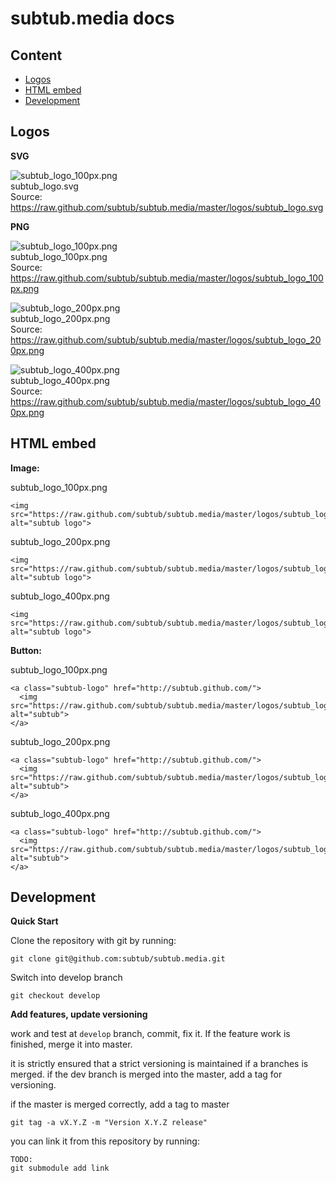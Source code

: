 # subtub.media docs

## Content

- [Logos](#logos)
- [HTML embed](#html-embed)
- [Development](#development)

## Logos
**SVG**

![subtub_logo_100px.png](https://raw.github.com/subtub/subtub.media/master/logos/subtub_logo_100px.png)  
subtub_logo.svg  
Source: https://raw.github.com/subtub/subtub.media/master/logos/subtub_logo.svg  

**PNG**

![subtub_logo_100px.png](https://raw.github.com/subtub/subtub.media/master/logos/subtub_logo_100px.png)  
subtub_logo_100px.png  
Source: https://raw.github.com/subtub/subtub.media/master/logos/subtub_logo_100px.png  

![subtub_logo_200px.png](https://raw.github.com/subtub/subtub.media/master/logos/subtub_logo_200px.png)  
subtub_logo_200px.png  
Source: https://raw.github.com/subtub/subtub.media/master/logos/subtub_logo_200px.png  

![subtub_logo_400px.png](https://raw.github.com/subtub/subtub.media/master/logos/subtub_logo_400px.png)  
subtub_logo_400px.png  
Source: https://raw.github.com/subtub/subtub.media/master/logos/subtub_logo_400px.png  


## HTML embed
**Image:**

subtub_logo_100px.png
```
<img src="https://raw.github.com/subtub/subtub.media/master/logos/subtub_logo_100px.png" alt="subtub logo">
```
subtub_logo_200px.png
```
<img src="https://raw.github.com/subtub/subtub.media/master/logos/subtub_logo_200px.png" alt="subtub logo">
```
subtub_logo_400px.png
```
<img src="https://raw.github.com/subtub/subtub.media/master/logos/subtub_logo_400px.png" alt="subtub logo">
```

**Button:**

subtub_logo_100px.png
```
<a class="subtub-logo" href="http://subtub.github.com/">
  <img src="https://raw.github.com/subtub/subtub.media/master/logos/subtub_logo_100px.png" alt="subtub">
</a>
```
subtub_logo_200px.png
```
<a class="subtub-logo" href="http://subtub.github.com/">
  <img src="https://raw.github.com/subtub/subtub.media/master/logos/subtub_logo_200px.png" alt="subtub">
</a>
```
subtub_logo_400px.png
```
<a class="subtub-logo" href="http://subtub.github.com/">
  <img src="https://raw.github.com/subtub/subtub.media/master/logos/subtub_logo_400px.png" alt="subtub">
</a>
```

## Development

**Quick Start**

Clone the repository with git by running:

	git clone git@github.com:subtub/subtub.media.git

Switch into develop branch

	git checkout develop

**Add features, update versioning**  

work and test at ```develop``` branch, commit, fix it. If the feature work is finished, merge it into master.  

it is strictly ensured that a strict versioning is maintained if a branches is merged. if the dev branch is merged into the master, add a tag for versioning.  

if the master is merged correctly, add a tag to master
```
git tag -a vX.Y.Z -m "Version X.Y.Z release" 
```

you can link it from this repository by running:
```
TODO:
git submodule add link
```
